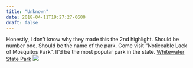 ```yaml
---
title: "Unknown"
date: 2018-04-11T19:27:27-0600
draft: false
---
```


Honestly, I don’t know why they made this the 2nd highlight. Should be number one. Should be the name of the park. Come visit “Noticeable Lack of Mosquitos Park”. It’d be the most popular park in the state. [Whitewater State Park](https://www.dnr.state.mn.us/state_parks/park.html?id=spk00280#homepage)
![](/images/2018/63dbc1df84.jpg)
